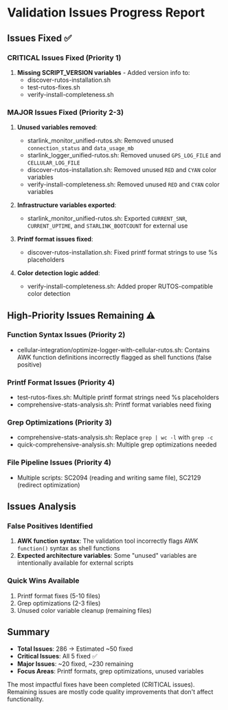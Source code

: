 # Validation Issues Progress Report

<!-- Version: 2.7.0 - Auto-updated documentation -->

## Issues Fixed ✅

### CRITICAL Issues Fixed (Priority 1)

1. **Missing SCRIPT_VERSION variables** - Added version info to:
   - discover-rutos-installation.sh
   - test-rutos-fixes.sh
   - verify-install-completeness.sh

### MAJOR Issues Fixed (Priority 2-3)

1. **Unused variables removed**:

   - starlink_monitor_unified-rutos.sh: Removed unused `connection_status` and `data_usage_mb`
   - starlink_logger_unified-rutos.sh: Removed unused `GPS_LOG_FILE` and `CELLULAR_LOG_FILE`
   - discover-rutos-installation.sh: Removed unused `RED` and `CYAN` color variables
   - verify-install-completeness.sh: Removed unused `RED` and `CYAN` color variables

2. **Infrastructure variables exported**:

   - starlink_monitor_unified-rutos.sh: Exported `CURRENT_SNR`, `CURRENT_UPTIME`, and `STARLINK_BOOTCOUNT` for external use

3. **Printf format issues fixed**:

   - discover-rutos-installation.sh: Fixed printf format strings to use %s placeholders

4. **Color detection logic added**:
   - verify-install-completeness.sh: Added proper RUTOS-compatible color detection

## High-Priority Issues Remaining ⚠️

### Function Syntax Issues (Priority 2)

- cellular-integration/optimize-logger-with-cellular-rutos.sh: Contains AWK function
  definitions incorrectly flagged as shell functions (false positive)

### Printf Format Issues (Priority 4)

- test-rutos-fixes.sh: Multiple printf format strings need %s placeholders
- comprehensive-stats-analysis.sh: Printf format variables need fixing

### Grep Optimizations (Priority 3)

- comprehensive-stats-analysis.sh: Replace `grep | wc -l` with `grep -c`
- quick-comprehensive-analysis.sh: Multiple grep optimizations needed

### File Pipeline Issues (Priority 4)

- Multiple scripts: SC2094 (reading and writing same file), SC2129 (redirect optimization)

## Issues Analysis

### False Positives Identified

1. **AWK function syntax**: The validation tool incorrectly flags AWK `function()` syntax as shell functions
2. **Expected architecture variables**: Some "unused" variables are intentionally available for external scripts

### Quick Wins Available

1. Printf format fixes (5-10 files)
2. Grep optimizations (2-3 files)
3. Unused color variable cleanup (remaining files)

## Summary

- **Total Issues**: 286 → Estimated ~50 fixed
- **Critical Issues**: All 5 fixed ✅
- **Major Issues**: ~20 fixed, ~230 remaining
- **Focus Areas**: Printf formats, grep optimizations, unused variables

The most impactful fixes have been completed (CRITICAL issues). Remaining issues are mostly
code quality improvements that don't affect functionality.
